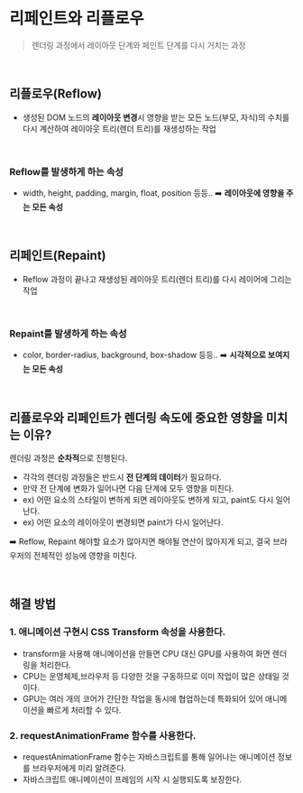 # 리페인트와 리플로우

> 렌더링 과정에서 레이아웃 단계와 페인트 단계를 다시 거치는 과정

<br>

## 리플로우(Reflow)

- 생성된 DOM 노드의 **레이아웃 변경**시 영향을 받는 모든 노드(부모, 자식)의 수치를 다시 계산하여 레이아웃 트리(렌더 트리)를 재생성하는 작업

<br>

### Reflow를 발생하게 하는 속성

- width, height, padding, margin, float, position 등등.. ➡️ **레이아웃에 영향을 주는 모든 속성**

<br>

## 리페인트(Repaint)

- Reflow 과정이 끝나고 재생성된 레이아웃 트리(렌더 트리)를 다시 레이어에 그리는 작업

<br>

### Repaint를 발생하게 하는 속성

- color, border-radius, background, box-shadow 등등.. ➡️ **시각적으로 보여지는 모든 속성**

<br>

## 리플로우와 리페인트가 렌더링 속도에 중요한 영향을 미치는 이유?

렌더링 과정은 **순차적**으로 진행된다.

- 각각의 렌더링 과정들은 반드시 **전 단계의 데이터**가 필요하다.
- 만약 전 단계에 변화가 일어나면 다음 단계에 모두 영향을 미친다.
- ex) 어떤 요소의 스타일이 변하게 되면 레이아웃도 변하게 되고, paint도 다시 일어난다.
- ex) 어떤 요소의 레이아웃이 변경되면 paint가 다시 일어난다.

➡️ Reflow, Repaint 해야할 요소가 많아지면 해야될 연산이 많아지게 되고, 결국 브라우저의 전체적인 성능에 영향을 미친다.

<br>

## 해결 방법

### 1. 애니메이션 구현시 CSS Transform 속성을 사용한다.

- transform을 사용해 애니메이션을 만들면 CPU 대신 GPU를 사용하여 화면 렌더링을 처리한다.
- CPU는 운영체제,브라우저 등 다양한 것을 구동하므로 이미 작업이 많은 상태일 것이다.
- GPU는 여러 개의 코어가 간단한 작업을 동시에 협업하는데 특화되어 있어 애니메이션을 빠르게 처리할 수 있다.

### 2. requestAnimationFrame 함수를 사용한다.

- requestAnimationFrame 함수는 자바스크립트를 통해 일어나는 애니메이션 정보를 브라우저에게 미리 알려준다.
- 자바스크립트 애니메이션이 프레임의 시작 시 실행되도록 보장한다.
